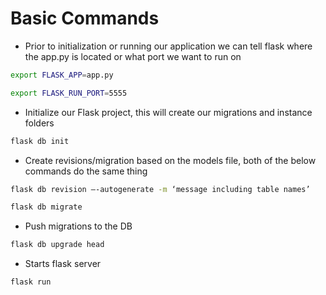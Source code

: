# Basic Commands

- Prior to initialization or running our application we can tell flask where the app.py is located or what port we want to run on

```zsh
export FLASK_APP=app.py
```

```zsh
export FLASK_RUN_PORT=5555
```

- Initialize our Flask project, this will create our migrations and instance folders

```zsh
flask db init
```

- Create revisions/migration based on the models file, both of the below commands do the same thing

```zsh
flask db revision –-autogenerate -m ‘message including table names’
```

```zsh
flask db migrate
```

- Push migrations to the DB

```zsh
flask db upgrade head
```

- Starts flask server

```zsh
flask run 
```

